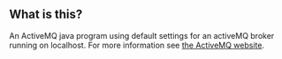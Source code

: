 ## What is this?
An ActiveMQ java program using default settings for an activeMQ broker running on localhost.
For more information see [the ActiveMQ website](http://activemq.apache.org/).